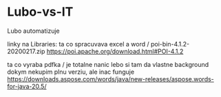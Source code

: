 # Lubo-vs-IT
Lubo automatizuje

linky na Libraries:
ta co spracuvava excel a word / poi-bin-4.1.2-20200217.zip
https://poi.apache.org/download.html#POI-4.1.2

ta co vyraba pdfka / je totalne nanic lebo si tam da vlastne background dokym nekupim plnu verziu, ale inac funguje
https://downloads.aspose.com/words/java/new-releases/aspose.words-for-java-20.5/
